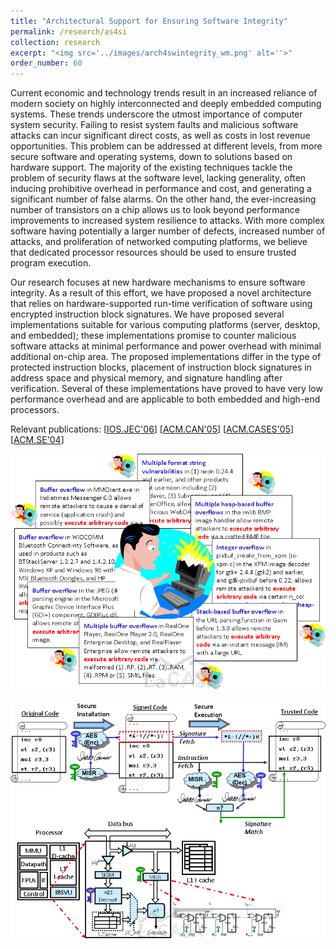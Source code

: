 ```yaml
---
title: "Architectural Support for Ensuring Software Integrity"
permalink: /research/as4si
collection: research
excerpt: "<img src='../images/arch4swintegrity_wm.png' alt=''>"
order_number: 60
---
```


Current economic and technology trends result in an increased reliance of modern society on 
highly interconnected and deeply embedded computing systems. 
These trends underscore the utmost importance of computer system security. 
Failing to resist system faults and malicious software attacks can incur significant direct costs, 
as well as costs in lost revenue opportunities. 
This problem can be addressed at different levels, from more secure software and operating systems, 
down to solutions based on hardware support. 
The majority of the existing techniques tackle the problem of security flaws at the software level, 
lacking generality, often inducing prohibitive overhead in performance and cost, and generating a significant number of false alarms. 
On the other hand, the ever-increasing number of transistors on a chip allows us 
to look beyond performance improvements to increased system resilience to attacks. 
With more complex software having potentially a larger number of defects, 
increased number of attacks, and proliferation of networked computing platforms, 
we believe that dedicated processor resources should be used to ensure trusted program execution.  
  
Our research focuses at new hardware mechanisms to ensure software integrity. 
As a result of this effort, we have proposed a novel architecture that relies on hardware-supported run-time verification 
of software using encrypted instruction block signatures. 
We have proposed several implementations suitable for various computing platforms (server, desktop, and embedded); 
these implementations promise to counter malicious software attacks at minimal performance and power overhead with minimal additional on-chip area. 
The proposed implementations differ in the type of protected instruction blocks, 
placement of instruction block signatures in address space and physical memory, and signature handling after verification. 
Several of these implementations have proved to have very low performance overhead and are applicable to both embedded and high-end processors.

  

Relevant publications: \[[IOS.JEC'06](../publications/files/milenkovic_jec06.pdf)\] \[[ACM.CAN'05](../publications/files/milenkovic_can05.pdf)\] \[[ACM.CASES'05](../publications/files/milenkovic_cases05.pdf)\] \[[ACM.SE'04](../publications/files/milenkovic_acmse04f.pdf)\]

![Software attacks](../images/swattacks_wm.png "Software attacks")

![Architecture for Software Integrity](../images/arch4swintegrity_wm.png "Architecture for Software Integrity")
